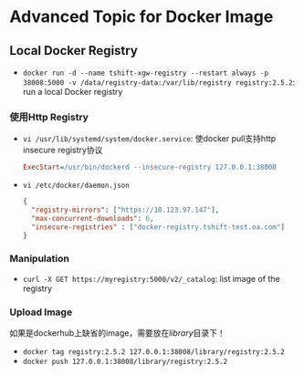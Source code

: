 # Advanced Topic for Docker Image

## Local Docker Registry

- `docker run -d --name tshift-xgw-registry --restart always -p 38008:5000 -v /data/registry-data:/var/lib/registry registry:2.5.2`: run a local Docker registry

### 使用Http Registry

- `vi /usr/lib/systemd/system/docker.service`: 使docker pull支持http insecure registry协议

  ```ini
  ExecStart=/usr/bin/dockerd --insecure-registry 127.0.0.1:38008
  ```

- `vi /etc/docker/daemon.json`

  ```json
  {
    "registry-mirrors": ["https://10.123.97.147"],  
    "max-concurrent-downloads": 6,
    "insecure-registries" : ["docker-registry.tshift-test.oa.com"] 
  }
  ```

### Manipulation

- `curl -X GET https://myregistry:5000/v2/_catalog`: list image of the registry

### Upload Image

如果是dockerhub上缺省的image，需要放在*library*目录下！

- `docker tag registry:2.5.2 127.0.0.1:38008/library/registry:2.5.2`
- `docker push 127.0.0.1:38008/library/registry:2.5.2`
